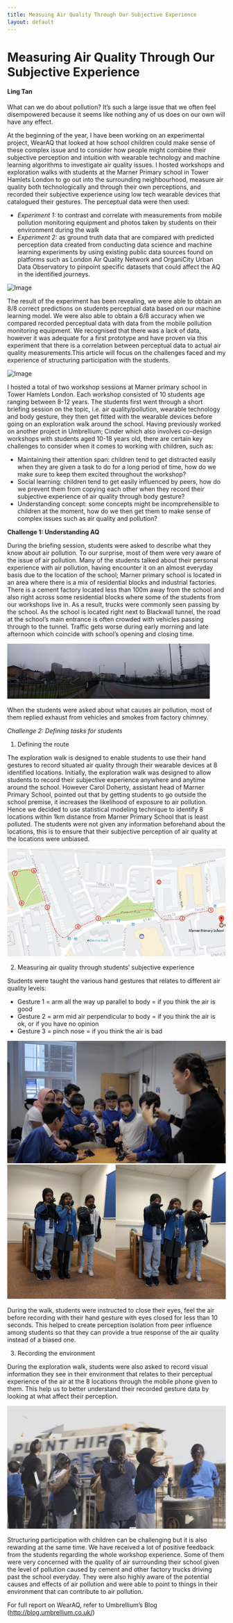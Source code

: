 ```yaml
---
title: Measuing Air Quality Through Our Subjective Experience
layout: default
---
```


# Measuring Air Quality Through Our Subjective Experience 

#### Ling Tan

What can we do about pollution? It’s such a large issue that we often feel disempowered because it seems like nothing any of us does on our own will have any effect. 

At the beginning of the year, I have been working on an experimental project, WearAQ that looked at how school children could make sense of these complex issue and to consider how people might combine their subjective perception and intuition with wearable technology and machine learning algorithms to investigate air quality issues. I hosted workshops and exploration walks with students at the Marner Primary school in Tower Hamlets London to go out into the surrounding neighbourhood, measure air quality both technologically and through their own perceptions, and recorded their subjective experience using low tech wearable devices that catalogued their gestures. The perceptual data were then used:

+ *Experiment 1:* to contrast and correlate with measurements from mobile pollution monitoring equipment and photos taken by students on their environment during the walk
+ *Experiment 2:* as ground truth data that are compared with predicted perception data created from conducting data science and machine learning experiments by using existing public data sources found on platforms such as London Air Quality Network and OrganiCity Urban Data Observatory to pinpoint specific datasets that could affect the AQ in the identified journeys.

![Image](Images/09_MAQ_Image1.jpg)

The result of the experiment has been revealing, we were able to obtain an 8/8 correct predictions on students perceptual data based on our machine learning model. We were also able to obtain a 6/8 accuracy when we compared recorded perceptual data with data from the mobile pollution monitoring equipment. We recognised that there was a lack of data, however it was adequate for a first prototype and have proven via this experiment that there is a correlation between perceptual data to actual air quality measurements.This article will focus on the challenges faced and my experience of structuring participation with the students.

![Image](Images/09_MAQ_Image5.jpg)

I hosted a total of two workshop sessions at Marner primary school in Tower Hamlets London. Each workshop consisted of 10 students age ranging between 8-12 years. The students first went through a short briefing session on the topic, i.e. air quality/pollution, wearable technology and body gesture, they then get fitted with the wearable devices before going on an exploration walk around the school.
Having previously worked on another project in Umbrellium; Cinder which also involves co-design workshops with students aged 10-18 years old, there are certain key challenges to consider when it comes to working with children, such as:
+ Maintaining their attention span: children tend to get distracted easily when they are given a task to do for a long period of time, how do we make sure to keep them excited throughout the workshop?
+ Social learning: children tend to get easily influenced by peers, how do we prevent them from copying each other when they record their subjective experience of air quality through body gesture? 
+ Understanding concept: some concepts might be incomprehensible to children at the moment, how do we then get them to make sense of complex issues such as air quality and pollution?

**Challenge 1: Understanding AQ**

During the briefing session, students were asked to describe what they know about air pollution. To our surprise, most of them were very aware of the issue of air pollution. Many of the students talked about their personal experience with air pollution, having encounter it on an almost everyday basis due to the location of the school; Marner primary school is located in an area where there is a mix of residential blocks and industrial factories. There is a cement factory located less than 100m away from the school and also right across some residential blocks where some of the students from our workshops live in. As a result, trucks were commonly seen passing by the school. As the school is located right next to Blackwall tunnel, the road at the school’s main entrance is often crowded with vehicles passing through to the tunnel. Traffic gets worse during early morning and late afternoon which coincide with school’s opening and closing time. 

![Image](Images/09_MAQ_Image8.jpg)

When the students were asked about what causes air pollution, most of them replied exhaust from vehicles and smokes from factory chimney.

*Challenge 2: Defining tasks for students*

1. Defining the route

The exploration walk is designed to enable students to use their hand gestures to record situated air quality through their wearable devices at 8 identified locations. Initially, the exploration walk was designed to allow students to record their subjective experience anywhere and anytime around the school. However Carol Doherty, assistant head of Marner Primary School, pointed out that by getting students to go outside the school premise, it increases the likelihood of exposure to air pollution. Hence we decided to use statistical modeling technique to identify 8 locations within 1km distance from Marner Primary School that is least polluted. The students were not given any information beforehand about the locations, this is to ensure that their subjective perception of air quality at the locations were unbiased.

![Image](Images/09_MAQ_Image4.jpg)

2. Measuring air quality through students’ subjective experience

Students were taught the various hand gestures that relates to different air quality levels:

+ Gesture 1 = arm all the way up parallel to body = if you think the air is good
+	Gesture 2 = arm mid air perpendicular to body = if you think the air is ok, or if you have no opinion
+	Gesture 3 = pinch nose = if you think the air is bad

![Image](Images/09_MAQ_Image3.jpg)
![Image](Images/09_MAQ_Image6.jpg)

During the walk, students were instructed to close their eyes, feel the air before recording with their hand gesture with eyes closed for less than 10 seconds. This helped to create perception isolation from peer influence among students so that they can provide a true response of the air quality instead of a biased one.

3. Recording the environment

During the exploration walk, students were also asked to record visual information they see in their environment that relates to their perceptual experience of the air at the 8 locations through the mobile phone given to them. This help us to better understand their recorded gesture data by looking at what affect their perception.

![Image](Images/09_MAQ_Image7.jpg)

Structuring participation with children can be challenging but it is also rewarding at the same time. We have received a lot of positive feedback from the students regarding the whole workshop experience. Some of them were very concerned with the quality of air surrounding their school given the level of pollution caused by cement and other factory trucks driving past the school everyday. They were also highly aware of the potential causes and effects of air pollution and were able to point to things in their environment that can contribute to air pollution. 

For full report on WearAQ, refer to Umbrellium’s Blog (http://blog.umbrellium.co.uk/)




